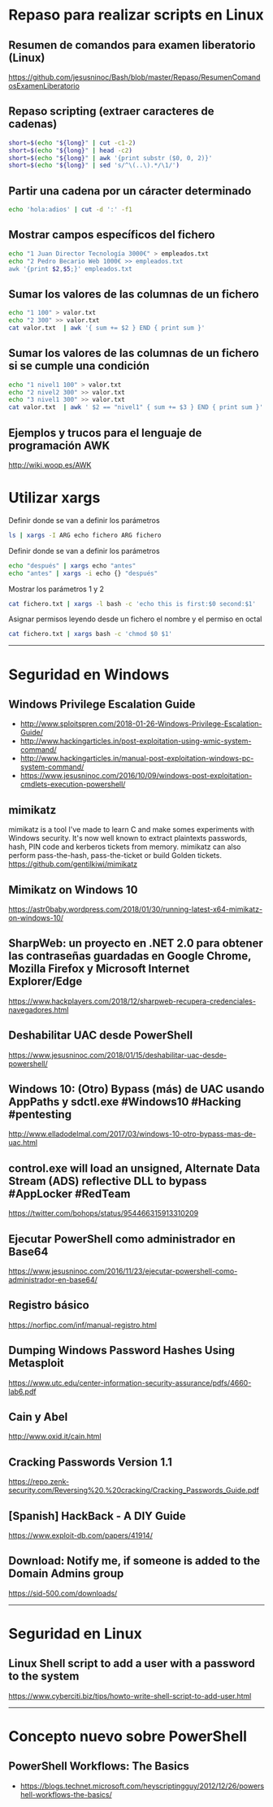 # Repaso para realizar scripts en Linux

## Resumen de comandos para examen liberatorio (Linux)
https://github.com/jesusninoc/Bash/blob/master/Repaso/ResumenComandosExamenLiberatorio

## Repaso scripting (extraer caracteres de cadenas)
```Bash
short=$(echo "${long}" | cut -c1-2)
short=$(echo "${long}" | head -c2)
short=$(echo "${long}" | awk '{print substr ($0, 0, 2)}'
short=$(echo "${long}" | sed 's/^\(..\).*/\1/')
```

## Partir una cadena por un cáracter determinado
```bash
echo 'hola:adios' | cut -d ':' -f1
```
## Mostrar campos específicos del fichero
```bash
echo "1 Juan Director Tecnología 3000€" > empleados.txt
echo "2 Pedro Becario Web 1000€ >> empleados.txt
awk '{print $2,$5;}' empleados.txt
```
## Sumar los valores de las columnas de un fichero
```bash
echo "1 100" > valor.txt
echo "2 300" >> valor.txt
cat valor.txt  | awk '{ sum += $2 } END { print sum }'
```
## Sumar los valores de las columnas de un fichero si se cumple una condición
```bash
echo "1 nivel1 100" > valor.txt
echo "2 nivel2 300" >> valor.txt
echo "3 nivel1 300" >> valor.txt
cat valor.txt  | awk ' $2 == "nivel1" { sum += $3 } END { print sum }'
```

## Ejemplos y trucos para el lenguaje de programación AWK
http://wiki.woop.es/AWK

# Utilizar xargs
Definir donde se van a definir los parámetros
```bash
ls | xargs -I ARG echo fichero ARG fichero
```
Definir donde se van a definir los parámetros
```bash
echo "después" | xargs echo "antes"
echo "antes" | xargs -i echo {} "después"
```
Mostrar los parámetros 1 y 2
```bash
cat fichero.txt | xargs -l bash -c 'echo this is first:$0 second:$1'
```
Asignar permisos leyendo desde un fichero el nombre y el permiso en octal
```bash
cat fichero.txt | xargs bash -c 'chmod $0 $1'
```

--------------

# Seguridad en Windows
## Windows Privilege Escalation Guide
* http://www.sploitspren.com/2018-01-26-Windows-Privilege-Escalation-Guide/
* http://www.hackingarticles.in/post-exploitation-using-wmic-system-command/
* http://www.hackingarticles.in/manual-post-exploitation-windows-pc-system-command/
* https://www.jesusninoc.com/2016/10/09/windows-post-exploitation-cmdlets-execution-powershell/

## mimikatz
mimikatz is a tool I've made to learn C and make somes experiments with Windows security.
It's now well known to extract plaintexts passwords, hash, PIN code and kerberos tickets from memory. mimikatz can also perform pass-the-hash, pass-the-ticket or build Golden tickets.
https://github.com/gentilkiwi/mimikatz

## Mimikatz on Windows 10
https://astr0baby.wordpress.com/2018/01/30/running-latest-x64-mimikatz-on-windows-10/

## SharpWeb: un proyecto en .NET 2.0 para obtener las contraseñas guardadas en Google Chrome, Mozilla Firefox y Microsoft Internet Explorer/Edge
https://www.hackplayers.com/2018/12/sharpweb-recupera-credenciales-navegadores.html

## Deshabilitar UAC desde PowerShell
https://www.jesusninoc.com/2018/01/15/deshabilitar-uac-desde-powershell/

## Windows 10: (Otro) Bypass (más) de UAC usando AppPaths y sdctl.exe #Windows10 #Hacking #pentesting
http://www.elladodelmal.com/2017/03/windows-10-otro-bypass-mas-de-uac.html

## control.exe will load an unsigned, Alternate Data Stream (ADS) reflective DLL to bypass #AppLocker #RedTeam
https://twitter.com/bohops/status/954466315913310209

## Ejecutar PowerShell como administrador en Base64
https://www.jesusninoc.com/2016/11/23/ejecutar-powershell-como-administrador-en-base64/

## Registro básico
https://norfipc.com/inf/manual-registro.html

## Dumping Windows Password Hashes Using Metasploit
https://www.utc.edu/center-information-security-assurance/pdfs/4660-lab6.pdf

## Cain y Abel
http://www.oxid.it/cain.html

## Cracking Passwords Version 1.1
https://repo.zenk-security.com/Reversing%20.%20cracking/Cracking_Passwords_Guide.pdf

## [Spanish] HackBack - A DIY Guide
https://www.exploit-db.com/papers/41914/

## Download: Notify me, if someone is added to the Domain Admins group
https://sid-500.com/downloads/

--------------

# Seguridad en Linux
## Linux Shell script to add a user with a password to the system
https://www.cyberciti.biz/tips/howto-write-shell-script-to-add-user.html

--------------

# Concepto nuevo sobre PowerShell

## PowerShell Workflows: The Basics
* https://blogs.technet.microsoft.com/heyscriptingguy/2012/12/26/powershell-workflows-the-basics/
